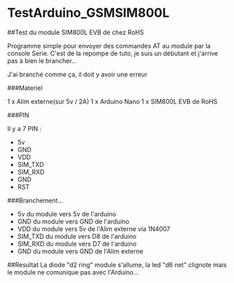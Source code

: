 # TestArduino_GSMSIM800L

##Test du module SIM800L EVB de chez RoHS

Programme simple pour envoyer des commandes AT au module par la console Serie.
C'est de la repompe de tuto, je suis un débutant et j'arrive pas à bien le brancher...

J'ai branché comme ça, il doit y avoir une erreur

###Materiel

1 x Alim externe(sur 5v / 2A)
1 x Arduino Nano
1 x SIM800L EVB de RoHS

###PIN

Il y a 7 PIN :
* 5v
* GND
* VDD
* SIM_TXD
* SIM_RXD
* GND
* RST
 
###Branchement...

* 5v du module vers 5v de l'arduino
* GND du module vers GND de l'arduino
* VDD du module vers 5v de l'Alim externe via 1N4007
* SIM_TXD du module vers D8 de l'arduino
* SIM_RXD du module vers D7 de l'arduino
* GND du module vers GND de l'Alim externe

##Resultat
La diode "d2 ring" module s'allume, la led "d6 net" clignote mais le module ne comunique pas avec l'Arduino...

